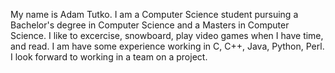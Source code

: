 My name is Adam Tutko. I am a Computer Science student pursuing a Bachelor's degree in Computer Science and a Masters in Computer Science. I like to excercise, snowboard, play video games when I have time, and read. I am have some experience working in C, C++, Java, Python, Perl. I look forward to working in a team on a project.

